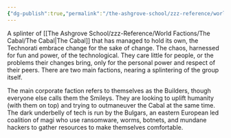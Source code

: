 ```yaml
---
{"dg-publish":true,"permalink":"/the-ashgrove-school/zzz-reference/world-factions/the-cabal/the-technorati/"}
---
```


A splinter of [[The Ashgrove School/zzz-Reference/World Factions/The Cabal/The Cabal\|The Cabal]] that has managed to hold its own, the Technorati embrace change for the sake of change. The chaos, harnessed for fun and power, of the technological. They care little for people, or the problems their changes bring, only for the personal power and respect of their peers. There are two main factions, nearing a splintering of the group itself. 

The main corporate faction refers to themselves as the Builders, though everyone else calls them the Smileys. They are looking to uplift humanity (with them on top) and trying to outmaneuver the Cabal at the same time. The dark underbelly of tech is run by the Bulgars, an eastern European led coalition of magi who use ransomware, worms, botnets, and mundane hackers to gather resources to make themselves comfortable.
